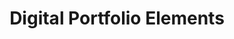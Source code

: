 ---
title: Digital Portfolio Elements
number: ART 302
description: EXAMPLE DESCRIPTION
bulletin-link: http://bulletins.psu.edu/undergrad/courses/a/art/302
pathway-list: [Digital Design]
---